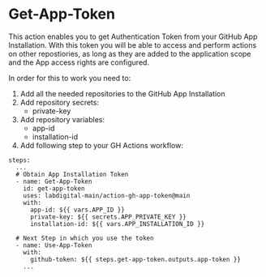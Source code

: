 # Get-App-Token

This action enables you to get Authentication Token from your GitHub App Installation. With this token you will be able to access and perform actions on other repostiories, as long as they are added to the application scope and the App access rights are configured. 

In order for this to work you need to: 
1. Add all the needed repositories to the GitHub App Installation
2. Add repository secrets:
   - private-key
3. Add repository variables:
   - app-id
   - installation-id
4. Add following step to your GH Actions workflow:
  ```
  steps:
    ...
    # Obtain App Installation Token
    - name: Get-App-Token
      id: get-app-token
      uses: labdigital-main/action-gh-app-token@main
      with:
        app-id: ${{ vars.APP_ID }}
        private-key: ${{ secrets.APP_PRIVATE_KEY }}
        installation-id: ${{ vars.APP_INSTALLATION_ID }}
        
    # Next Step in which you use the token
    - name: Use-App-Token
      with:
        github-token: ${{ steps.get-app-token.outputs.app-token }}
      ...
  ```
